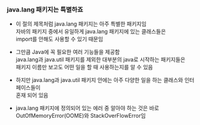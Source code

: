 

### java.lang 패키지는 특별하죠

- 이 절의 제목처럼 java.lang 패키지는 아주 특별한 패키지임  
  자바의 패키지 중에서 유일하게 java.lang 패키지에 있는 클래스들은  
  import를 안해도 사용할 수 있기 때문임  
  
- 그만큼 Java에 꼭 필요한 여러 기능들을 제공함  
  java.lang과 java.util 패키지를 제외한 대부분의 java로 시작하는 패키지들은  
  패키지 이름만 보고도 어떤 일을 할 때 사용하는지를 알 수 있음  
  
- 하지만 java.lang과 java.util 패키지 안에는 아주 다양한 일을 하는 클래스와 인터페이스들이  
  혼재 되어 있음  
  
  
- java.lang 패키지에 정의되어 있는 에러 중 알아야 하는 것은 
  바로 OutOfMemoryError(OOME)와 StackOverFlowError임 

  
